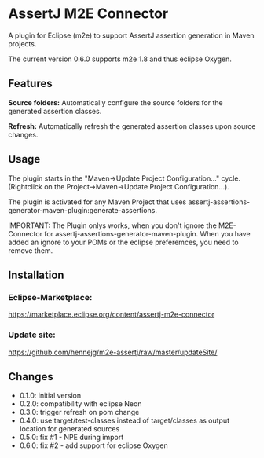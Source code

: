 # AssertJ M2E Connector

A plugin for Eclipse (m2e) to support AssertJ assertion generation in Maven projects.

The current version 0.6.0 supports m2e 1.8 and thus eclipse Oxygen.

## Features

**Source folders:** Automatically configure the source folders for the generated assertion classes.

**Refresh:** Automatically refresh the generated assertion classes upon source changes.

## Usage

The plugin starts in the "Maven->Update Project Configuration..." cycle. (Rightclick on the Project->Maven->Update Project Configuration...).

The plugin is activated for any Maven Project that uses assertj-assertions-generator-maven-plugin:generate-assertions.

IMPORTANT: The Plugin onlys works, when you don't ignore the M2E-Connector for assertj-assertions-generator-maven-plugin. When you have added an ignore to your POMs or the eclipse preferemces, you need to remove them.

## Installation

### Eclipse-Marketplace:

https://marketplace.eclipse.org/content/assertj-m2e-connector

### Update site:

https://github.com/hennejg/m2e-assertj/raw/master/updateSite/

## Changes

* 0.1.0: initial version
* 0.2.0: compatibility with eclipse Neon
* 0.3.0: trigger refresh on pom change
* 0.4.0: use target/test-classes instead of target/classes as output location for generated sources
* 0.5.0: fix #1 - NPE during import
* 0.6.0: fix #2 - add support for eclipse Oxygen

